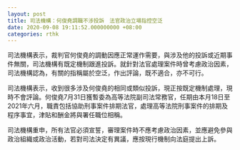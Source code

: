 ```yaml
---
layout: post
title: 司法機構：何俊堯調職不涉投訴　法官政治立場指控空泛
date: 2020-09-08 19:11:52.000000000 +08:00
categories: rthk
---
```


司法機構表示，裁判官何俊堯的調動因應正常運作需要，與涉及他的投訴或近期事件無關，司法機構有既定機制跟進投訴。就針對法官處理案件時曾考慮政治因素，司法機構認為，有關的指稱屬於空泛，作出評論，既不適合，亦不可行。

司法機構表示，收到很多涉及何俊堯的相同或類似投訴，現正按既定機制處理，現時不會評論。何俊堯7月31日獲暫委為高等法院副司法常務官，任期由本月18日至2021年六月，職責包括協助刑事案件排期法官，處理高等法院刑事案件的排期及程序事宜，津貼和酬金將與署任職位相稱。

司法機構重申，所有法官必須宣誓，審理案件時不應考慮政治因素，並應避免參與政治組織或政治活動，若對司法決定有異議，應按現行機制向法庭提出上訴。
